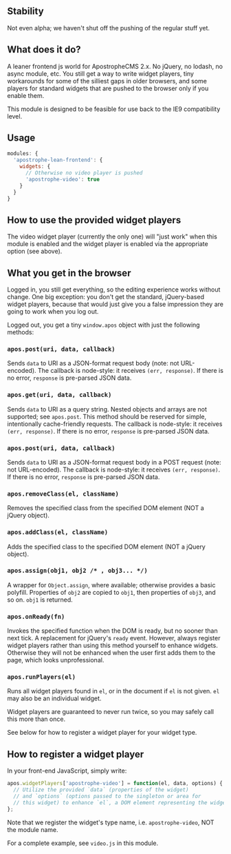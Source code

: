 ## Stability

Not even alpha; we haven't shut off the pushing of the regular stuff yet.

## What does it do?

A leaner frontend js world for ApostropheCMS 2.x. No jQuery, no lodash, no async module, etc. You still get a way to write widget players, tiny workarounds for some of the silliest gaps in older browsers, and some players for standard widgets that are pushed to the browser only if you enable them.

This module is designed to be feasible for use back to the IE9 compatibility level.

## Usage

```javascript
modules: {
  'apostrophe-lean-frontend': {
    widgets: {
      // Otherwise no video player is pushed
      'apostrophe-video': true
    }
  }
}
```

## How to use the provided widget players

The video widget player (currently the only one) will "just work" when this module is enabled and the widget player is enabled via the appropriate option (see above).

## What you get in the browser

Logged in, you still get everything, so the editing experience works without change. One big exception: you don't get the standard, jQuery-based widget players, because that would just give you a false impression they are going to work when you log out.

Logged out, you get a tiny `window.apos` object with just the following methods:

### `apos.post(uri, data, callback)`

Sends `data` to URI as a JSON-format request body (note: not URL-encoded). The callback is node-style: it receives `(err, response)`. If there is no error, `response` is pre-parsed JSON data.


### `apos.get(uri, data, callback)`

Sends `data` to URI as a query string. Nested objects and arrays are not supported; see `apos.post`. This method should be reserved for simple, intentionally cache-friendly requests. The callback is node-style: it receives `(err, response)`. If there is no error, `response` is pre-parsed JSON data.

### `apos.post(uri, data, callback)`

Sends `data` to URI as a JSON-format request body in a POST request (note: not URL-encoded). The callback is node-style: it receives `(err, response)`. If there is no error, `response` is pre-parsed JSON data.

### `apos.removeClass(el, className)`

Removes the specified class from the specified DOM element (NOT a jQuery object).

### `apos.addClass(el, className)`

Adds the specified class to the specified DOM element (NOT a jQuery object).

### `apos.assign(obj1, obj2 /* , obj3... */)`

A wrapper for `Object.assign`, where available; otherwise provides a basic polyfill. Properties of `obj2` are copied to `obj1`, then properties of `obj3`, and so on. `obj1` is returned.

### `apos.onReady(fn)`

Invokes the specified function when the DOM is ready, but no sooner than next tick. A replacement for jQuery's `ready` event. However, always register widget players rather than using this method yourself to enhance widgets. Otherwise they will not be enhanced when the user first adds them to the page, which looks unprofessional.

### `apos.runPlayers(el)`

Runs all widget players found in `el`, or in the document if `el` is not given. `el` may also be an individual widget.

Widget players are guaranteed to never run twice, so you may safely call this more than once.

See below for how to register a widget player for your widget type.

## How to register a widget player

In your front-end JavaScript, simply write:

```javascript
apos.widgetPlayers['apostrophe-video'] = function(el, data, options) {
  // Utilize the provided `data` (properties of the widget)
  // and `options` (options passed to the singleton or area for
  // this widget) to enhance `el`, a DOM element representing the widget
};
```

Note that we register the widget's type name, i.e. `apostrophe-video`, NOT the module name.

For a complete example, see `video.js` in this module.

